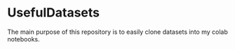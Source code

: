 # UsefulDatasets
The main purpose of this repository is to easily clone datasets into my colab notebooks.
